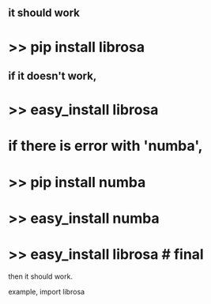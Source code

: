 ## it should work
# >> pip install librosa

## if it doesn't work,
# >> easy_install librosa
# if there is error with 'numba',  
# >> pip install numba
# >> easy_install numba
# >> easy_install librosa # final

then it should work.

example,
import librosa

